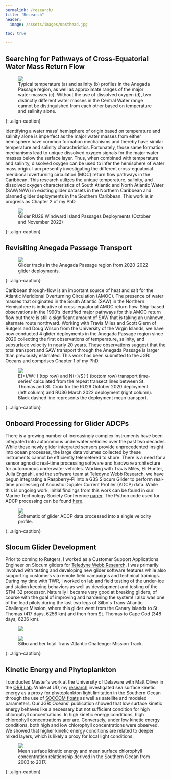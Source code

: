 ```yaml
---
permalink: /research/
title: "Research"
header:
  image: /assets/images/masthead.jpg

toc: true

---
```



## Searching for Pathways of Cross-Equatorial Water Mass Return Flow

<figure >
    <img src="/assets/images/Anegada_T_S_O2.png">
    <figcaption> Typical temperature (a) and salinity (b) profiles in the Anegada Passage region, as well as approximate ranges of the major water masses (c). Without the use of dissolved oxygen (d), two distinctly different water masses in the Central Water range cannot be distinguished from each other based on temperature and salinity alone. </figcaption>
</figure>
{: .align-caption}

Identifying a water mass' hemisphere of origin based on temperature and salinity alone is imperfect as the major water masses from either hemisphere have common formation mechanisms and thereby have similar temperature and salinity characteristics. Fortunately, those same formation mechanisms lead to unique dissolved oxygen signals for the major water masses below the surface layer. Thus, when combined with temperature and salinity, dissolved oxygen can be used to infer the hemisphere of water mass origin. I am presently investigating the different cross-equatorial meridional overturning circulation (MOC) return flow pathways in the Caribbean. This research utilizes the unique temperature, salinity, and dissolved oxygen characteristics of South Atlantic and North Atlantic Water (SAW/NAW) in existing glider datasets in the Northern Caribbean and planned glider deployments in the Southern Caribbean. This work is in progress as Chapter 2 of my PhD.

<figure >
    <img src="/assets/images/Windwards_2022_Map.png">
    <figcaption> Glider RU29 Windward Island Passages Deployments (October and November 2022) </figcaption>
</figure>
{: .align-caption}

## Revisiting Anegada Passage Transport

<figure >
    <img src="/assets/images/Anegada_Map.png">
    <figcaption> Glider tracks in the Anegada Passage region from 2020-2022 glider deployments. </figcaption>
</figure>
{: .align-caption}

Caribbean through-flow is an important source of heat and salt for the Atlantic Meridional Overturning Circulation (AMOC). The presence of water masses that originated in the South Atlantic (SAW) in the Northern Hemisphere is indicative of cross-equatorial AMOC return flow. Ship-based observations in the 1990’s identified major pathways for this AMOC return flow but there is still a significant amount of SAW that is taking an unknown, alternate route northward. Working with Travis Miles and Scott Glenn of Rutgers and Doug Wilson from the University of the Virgin Islands, we have now conducted 4 glider deployments in the Anegada Passage region since 2020 collecting the first observations of temperature, salinity, and subsurface velocity in nearly 20 years. These observations suggest that the total transport and SAW transport through the Anegada Passage is larger than previously estimated. This work has been submitted to the JGR: Oceans and comprises Chapter 1 of my PhD.

<figure >
    <img src="/assets/images/Anegada_Transport.png">
    <figcaption> E(+)/W(-) (top row) and N(+)/S(-) (bottom row) transport time-series’ calculated from the repeat transect lines between St. Thomas and St. Croix for the RU29 October 2020 deployment (left column) and RU36 March 2022 deployment (right column). Black dashed line represents the deployment mean transport. </figcaption>
</figure>
{: .align-caption}


## Onboard Processing for Glider ADCPs

There is a growing number of increasingly complex instruments have been integrated into autonomous underwater vehicles over the past two decades. While  these newly glider integrated sensors provide unprecedented insight into ocean processes, the large data volumes collected by these instruments cannot be efficiently telemetered to shore. There is a need for a sensor agnostic real-time processing software and hardware architecture for autonomous underwater vehicles. Working with Travis Miles, Eli Hunter, Julia Engdahl, and the software team at Teledyne Webb Research, we have begun integrating a Raspberry-Pi into a G3S Slocum Glider to perform real-time processing of Acoustic Doppler Current Profiler (ADCP) data. While this is ongoing work, initial findings from this work can be found in our Marine Technology Society Conference [paper](https://ieeexplore.ieee.org/document/9705895). The Python code used for ADCP processing can be found [here](https://github.com/JGradone/Glider_ADCP_Real_Time_Processing).
<figure >
    <img src="/assets/images/glider_adcp.png">
    <figcaption> Schematic of glider ADCP data processed into a single velocity profile. </figcaption>
</figure>
{: .align-caption}


## Slocum Glider Development

Prior to coming to Rutgers, I worked as a Customer Support Applications Engineer on Slocum gliders for [Teledyne Webb Research](http://www.teledynemarine.com/webb-research/). I was primarily involved with testing and developing new glider software features while also supporting customers via remote field campaigns and technical trainings. During my time with TWR, I worked on lab and field testing of the under-ice and station keeping behaviors as well as development and testing of the STM-32 processor. Naturally I became very good at breaking gliders, of course with the goal of improving and hardening the system! I also was one of the lead pilots during the last two legs of Silbo's Trans-Atlantic Challenger Mission, where this glider went from the Canary Islands to St. Thomas (417 days, 6256 km) and then from St. Thomas to Cape Cod (348 days, 6236 km).

<figure >
    <img src="/assets/images/silbo.jpg">
</figure>

<figure >
    <img src="/assets/images/silbo_track.jpg">
    <figcaption> Silbo and her total Trans-Atlantic Challenger Mission Track. </figcaption>
</figure>
{: .align-caption}


## Kinetic Energy and Phytoplankton

I conducted Master's work at the University of Delaware with Matt Oliver in the [ORB Lab](https://sites.udel.edu/ceoe-moliver/). While at UD, my [research](https://agupubs.onlinelibrary.wiley.com/doi/abs/10.1029/2019JC015646) investigated sea surface kinetic energy as a proxy for phytoplankton light limitation in the Southern Ocean through the use of [SOCCOM floats](https://soccom.princeton.edu/) as well as satellite and modeled parameters. Our JGR: Oceans' publication showed that low surface kinetic energy behaves like a necessary but not sufficient condition for high chlorophyll concentrations. In high kinetic energy conditions, high chlorophyll concentrations arer are. Conversely, under low kinetic energy conditions, both high and low chlorophyll concentrations were observed. We showed that higher kinetic energy conditions are related to deeper mixed layers, which is likely a proxy for local light conditions.
<figure >
    <img src="/assets/images/MKE_CHL_HOCKEY_STICK.png">
    <figcaption> Mean surface kinetic energy and mean surface chlorophyll concentration relationship derived in the Southern Ocean from 2003 to 2017. </figcaption>
</figure>
{: .align-caption}
